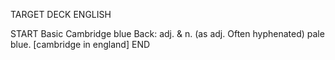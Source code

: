 TARGET DECK
ENGLISH

START
Basic
Cambridge blue
Back: adj. & n. (as adj. Often hyphenated) pale blue. [cambridge in england]
END

